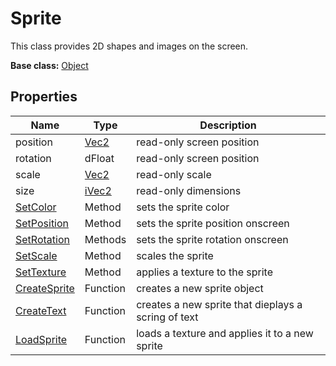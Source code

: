 # Sprite

This class provides 2D shapes and images on the screen.

**Base class:** [Object](Object.md)

## Properties

| Name | Type | Description |
| --- | --- | --- |
| position | [Vec2](Vec2.md) | read-only screen position |
| rotation | dFloat | read-only screen position |
| scale | [Vec2](Vec2.md) | read-only scale |
| size | [iVec2](iVec2.md) | read-only dimensions |
| [SetColor](Sprite_SetColor.md) | Method | sets the sprite color |
| [SetPosition](Sprite_SetPosition.md) | Method | sets the sprite position onscreen |
| [SetRotation](Sprite_SetRotation.md) | Methods | sets the sprite rotation onscreen |
| [SetScale](Sprite_SetScale.md) | Method | scales the sprite |
| [SetTexture](Sprite_SetTexture.md) | Method | applies a texture to the sprite |
| [CreateSprite](CreateSprite.md) | Function | creates a new sprite object |
| [CreateText](CreateText.md) | Function | creates a new sprite that dieplays a scring of text |
| [LoadSprite](LoadSprite.md) | Function | loads a texture and applies it to a new sprite |
